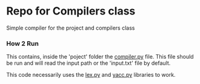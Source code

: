 # Repo for Compilers class

Simple compiler for the project and compilers class

### How 2 Run

This contains, inside the 'poject' folder the [compiler.py](https://github.com/lchrios/compilers/blob/master/project/compiler.py) file.
This file should be run and will read the input path or the 'input.txt' file by default. 

This code necessarily uses the [lex.py](https://github.com/luisenamm/compilers/blob/master/ply/lex.py) and [yacc.py](https://github.com/luisenamm/compilers/blob/master/ply/yacc.py) libraries to work.